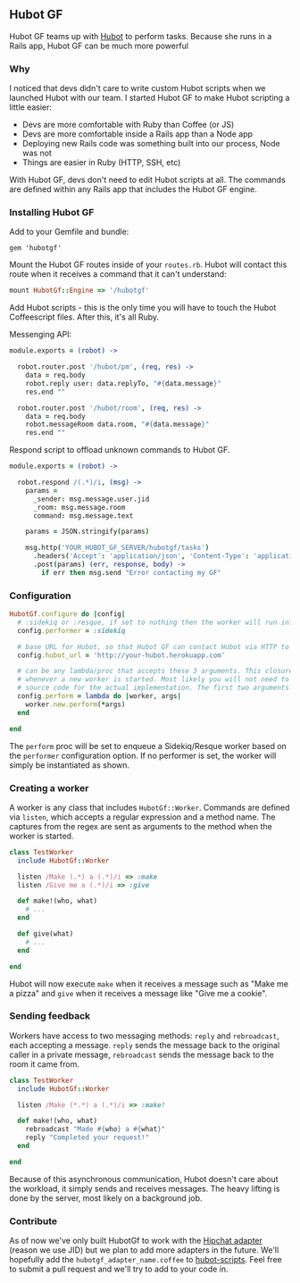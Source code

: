 ## Hubot GF

Hubot GF teams up with [Hubot](https://github.com/github/hubot) to perform tasks. Because she runs in a Rails app, Hubot GF can be much more powerful

### Why

I noticed that devs didn't care to write custom Hubot scripts when we launched Hubot with our team. I started Hubot GF to
make Hubot scripting a little easier:

- Devs are more comfortable with Ruby than Coffee (or JS)
- Devs are more comfortable inside a Rails app than a Node app
- Deploying new Rails code was something built into our process, Node was not
- Things are easier in Ruby (HTTP, SSH, etc)

With Hubot GF, devs don't need to edit Hubot scripts at all. The commands are defined within any Rails app that includes
the Hubot GF engine.

### Installing Hubot GF

Add to your Gemfile and bundle:

```
gem 'hubotgf'
```

Mount the Hubot GF routes inside of your `routes.rb`. Hubot will contact this route when it receives a command that it
can't understand:

```ruby
mount HubotGf::Engine => '/hubotgf'
```

Add Hubot scripts - this is the only time you will have to touch the Hubot Coffeescript files. After this, it's all Ruby.

Messenging API:

```coffee
module.exports = (robot) ->

  robot.router.post '/hubot/pm', (req, res) ->
    data = req.body
    robot.reply user: data.replyTo, "#{data.message}"
    res.end ""

  robot.router.post '/hubot/room', (req, res) ->
    data = req.body
    robot.messageRoom data.room, "#{data.message}"
    res.end ""
```

Respond script to offload unknown commands to Hubot GF.

```coffee
module.exports = (robot) ->

  robot.respond /(.*)/i, (msg) ->
    params =
      _sender: msg.message.user.jid
      _room: msg.message.room
      command: msg.message.text

    params = JSON.stringify(params)

    msg.http('YOUR_HUBOT_GF_SERVER/hubotgf/tasks')
      .headers('Accept': 'application/json', 'Content-Type': 'application/json')
      .post(params) (err, response, body) ->
        if err then msg.send "Error contacting my GF"
```

### Configuration

```ruby
HubotGf.configure do |config|
  # :sidekiq or :resque, if set to nothing then the worker will run inline
  config.performer = :sidekiq

  # base URL for Hubot, so that Hubot GF can contact Hubot via HTTP to respond to messages
  config.hubot_url = 'http://your-hubot.herokuapp.com'

  # can be any lambda/proc that accepts these 3 arguments. This closure will be executed
  # whenever a new worker is started. Most likely you will not need to edit this, see the
  # source code for the actual implementation. The first two arguments are the sender and room name
  config.perform = lambda do |worker, args|
    worker.new.perform(*args)
  end

end
```

The `perform` proc will be set to enqueue a Sidekiq/Resque worker based on the `performer` configuration option.
If no performer is set, the worker will simply be instantiated as shown.

### Creating a worker

A worker is any class that includes `HubotGf::Worker`. Commands are defined via `listen`, which accepts a regular
expression and a method name. The captures from the regex are sent as arguments to the method when the worker is started.

```ruby
class TestWorker
  include HubotGf::Worker

  listen /Make (.*) a (.*)/i => :make
  listen /Give me a (.*)/i => :give

  def make!(who, what)
    # ...
  end

  def give(what)
    # ...
  end

end
```

Hubot will now execute `make` when it receives a message such as "Make me a pizza" and `give` when it receives
a message like "Give me a cookie".

### Sending feedback

Workers have access to two messaging methods: `reply` and `rebroadcast`, each accepting a message. `reply` sends
the message back to the original caller in a private message, `rebroadcast` sends the message back to the room it came from.

```ruby
class TestWorker
  include HubotGf::Worker

  listen /Make (*.*) a (.*)/i => :make!

  def make!(who, what)
    rebroadcast "Made #{who} a #{what}"
    reply "Completed your request!"
  end

end
```

Because of this asynchronous communication, Hubot doesn't care about the workload, it simply sends and receives messages.
The heavy lifting is done by the server, most likely on a background job.

### Contribute

As of now we've only built HubotGf to work with the [Hipchat adapter](https://github.com/hipchat/hubot-hipchat)
(reason we use JID) but we plan to add more adapters in the future. We'll hopefully add the `hubotgf_adapter_name.coffee`
to [hubot-scripts](https://github.com/github/hubot-scripts). Feel free to submit a pull request and we'll try to add
to your code in.
